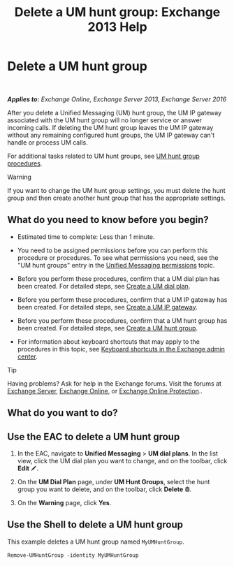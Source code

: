 ﻿---
title: 'Delete a UM hunt group: Exchange 2013 Help'
TOCTitle: Delete a UM hunt group
ms:assetid: 11ac102d-b58d-486c-85b6-e096428e556d
ms:mtpsurl: https://technet.microsoft.com/en-us/library/Aa996318(v=EXCHG.150)
ms:contentKeyID: 49315359
ms.date: 12/10/2017
mtps_version: v=EXCHG.150
---

# Delete a UM hunt group

 

_**Applies to:** Exchange Online, Exchange Server 2013, Exchange Server 2016_


After you delete a Unified Messaging (UM) hunt group, the UM IP gateway associated with the UM hunt group will no longer service or answer incoming calls. If deleting the UM hunt group leaves the UM IP gateway without any remaining configured hunt groups, the UM IP gateway can't handle or process UM calls.

For additional tasks related to UM hunt groups, see [UM hunt group procedures](um-hunt-group-procedures-exchange-2013-help.md).


> [!WARNING]
> If you want to change the UM hunt group settings, you must delete the hunt group and then create another hunt group that has the appropriate settings.



## What do you need to know before you begin?

  - Estimated time to complete: Less than 1 minute.

  - You need to be assigned permissions before you can perform this procedure or procedures. To see what permissions you need, see the "UM hunt groups" entry in the [Unified Messaging permissions](unified-messaging-permissions-exchange-2013-help.md) topic.

  - Before you perform these procedures, confirm that a UM dial plan has been created. For detailed steps, see [Create a UM dial plan](create-a-um-dial-plan-exchange-2013-help.md).

  - Before you perform these procedures, confirm that a UM IP gateway has been created. For detailed steps, see [Create a UM IP gateway](create-a-um-ip-gateway-exchange-2013-help.md).

  - Before you perform these procedures, confirm that a UM hunt group has been created. For detailed steps, see [Create a UM hunt group](create-a-um-hunt-group-exchange-2013-help.md).

  - For information about keyboard shortcuts that may apply to the procedures in this topic, see [Keyboard shortcuts in the Exchange admin center](keyboard-shortcuts-in-the-exchange-admin-center-exchange-online-protection-help.md).


> [!TIP]
> Having problems? Ask for help in the Exchange forums. Visit the forums at <A href="https://go.microsoft.com/fwlink/p/?linkid=60612">Exchange Server</A>, <A href="https://go.microsoft.com/fwlink/p/?linkid=267542">Exchange Online</A>, or <A href="https://go.microsoft.com/fwlink/p/?linkid=285351">Exchange Online Protection</A>..



## What do you want to do?

## Use the EAC to delete a UM hunt group

1.  In the EAC, navigate to **Unified Messaging** \> **UM dial plans**. In the list view, click the UM dial plan you want to change, and on the toolbar, click **Edit** ![Edit icon](images/JJ218640.6f53ccb2-1f13-4c02-bea0-30690e6ea71d(EXCHG.150).gif "Edit icon").

2.  On the **UM Dial Plan** page, under **UM Hunt Groups**, select the hunt group you want to delete, and on the toolbar, click **Delete** ![Delete icon](images/Dd298078.14f639f6-61e8-4418-bbfb-0db14de9d2f5(EXCHG.150).gif "Delete icon").

3.  On the **Warning** page, click **Yes**.

## Use the Shell to delete a UM hunt group

This example deletes a UM hunt group named `MyUMHuntGroup`.

    Remove-UMHuntGroup -identity MyUMHuntGroup

